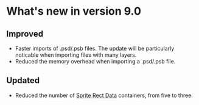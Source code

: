 # What's new in version 9.0

## Improved
- Faster imports of .psd/.psb files. The update will be particularly noticable when importing files with many layers.
- Reduced the memory overhead when importing a .psd/.psb file.

## Updated
- Reduced the number of [Sprite Rect Data](PSD-importer-SpriteRect.md) containers, from five to three.
